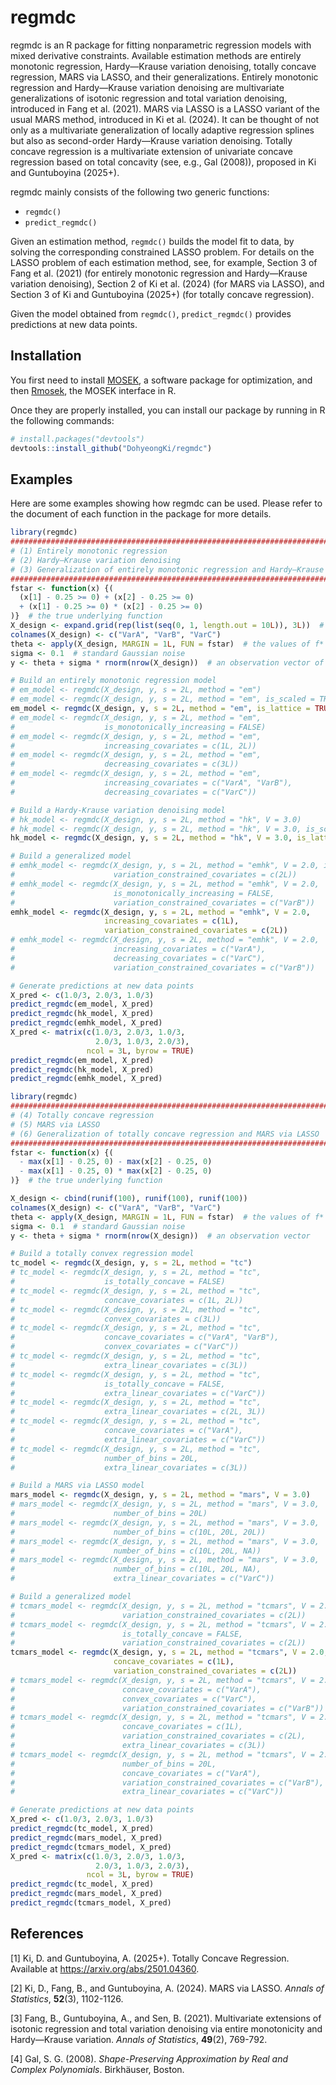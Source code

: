 
<!-- README.md is generated from README.Rmd. Please edit that file -->

# regmdc

<!-- badges: start -->
<!-- badges: end -->

regmdc is an R package for fitting nonparametric regression models with
mixed derivative constraints. Available estimation methods are entirely
monotonic regression, Hardy—Krause variation denoising, totally concave
regression, MARS via LASSO, and their generalizations. Entirely
monotonic regression and Hardy—Krause variation denoising are
multivariate generalizations of isotonic regression and total variation
denoising, introduced in Fang et al. (2021). MARS via LASSO is a LASSO
variant of the usual MARS method, introduced in Ki et al. (2024). It can
be thought of not only as a multivariate generalization of locally
adaptive regression splines but also as second-order Hardy—Krause
variation denoising. Totally concave regression is a multivariate
extension of univariate concave regression based on total concavity
(see, e.g., Gal (2008)), proposed in Ki and Guntuboyina (2025+).

regmdc mainly consists of the following two generic functions:

- `regmdc()`
- `predict_regmdc()`

Given an estimation method, `regmdc()` builds the model fit to data, by
solving the corresponding constrained LASSO problem. For details on the
LASSO problem of each estimation method, see, for example, Section 3 of
Fang et al. (2021) (for entirely monotonic regression and Hardy—Krause
variation denoising), Section 2 of Ki et al. (2024) (for MARS via
LASSO), and Section 3 of Ki and Guntuboyina (2025+) (for totally concave
regression).

Given the model obtained from `regmdc()`, `predict_regmdc()` provides
predictions at new data points.

## Installation

You first need to install
[MOSEK](https://docs.mosek.com/latest/install/installation.html), a
software package for optimization, and then
[Rmosek](https://docs.mosek.com/latest/rmosek/install-interface.html),
the MOSEK interface in R.

Once they are properly installed, you can install our package by running
in R the following commands:

``` r
# install.packages("devtools")
devtools::install_github("DohyeongKi/regmdc")
```

## Examples

Here are some examples showing how regmdc can be used. Please refer to
the document of each function in the package for more details.

``` r
library(regmdc)
################################################################################ 
# (1) Entirely monotonic regression    
# (2) Hardy—Krause variation denoising 
# (3) Generalization of entirely monotonic regression and Hardy—Krause variation denoising 
################################################################################
fstar <- function(x) {(
  (x[1] - 0.25 >= 0) + (x[2] - 0.25 >= 0) 
  + (x[1] - 0.25 >= 0) * (x[2] - 0.25 >= 0)
)}  # the true underlying function
X_design <- expand.grid(rep(list(seq(0, 1, length.out = 10L)), 3L))  # a design matrix
colnames(X_design) <- c("VarA", "VarB", "VarC")
theta <- apply(X_design, MARGIN = 1L, FUN = fstar)  # the values of f* at the design points
sigma <- 0.1  # standard Gaussian noise
y <- theta + sigma * rnorm(nrow(X_design))  # an observation vector of a response variable

# Build an entirely monotonic regression model
# em_model <- regmdc(X_design, y, s = 2L, method = "em")
# em_model <- regmdc(X_design, y, s = 2L, method = "em", is_scaled = TRUE)
em_model <- regmdc(X_design, y, s = 2L, method = "em", is_lattice = TRUE)
# em_model <- regmdc(X_design, y, s = 2L, method = "em",
#                    is_monotonically_increasing = FALSE)
# em_model <- regmdc(X_design, y, s = 2L, method = "em",
#                    increasing_covariates = c(1L, 2L))
# em_model <- regmdc(X_design, y, s = 2L, method = "em",
#                    decreasing_covariates = c(3L))
# em_model <- regmdc(X_design, y, s = 2L, method = "em",
#                    increasing_covariates = c("VarA", "VarB"),
#                    decreasing_covariates = c("VarC"))

# Build a Hardy-Krause variation denoising model
# hk_model <- regmdc(X_design, y, s = 2L, method = "hk", V = 3.0)
# hk_model <- regmdc(X_design, y, s = 2L, method = "hk", V = 3.0, is_scaled = TRUE)
hk_model <- regmdc(X_design, y, s = 2L, method = "hk", V = 3.0, is_lattice = TRUE)

# Build a generalized model
# emhk_model <- regmdc(X_design, y, s = 2L, method = "emhk", V = 2.0, is_lattice = TRUE,
#                      variation_constrained_covariates = c(2L))
# emhk_model <- regmdc(X_design, y, s = 2L, method = "emhk", V = 2.0,
#                      is_monotonically_increasing = FALSE,
#                      variation_constrained_covariates = c("VarB"))
emhk_model <- regmdc(X_design, y, s = 2L, method = "emhk", V = 2.0,
                     increasing_covariates = c(1L),
                     variation_constrained_covariates = c(2L))
# emhk_model <- regmdc(X_design, y, s = 2L, method = "emhk", V = 2.0,
#                      increasing_covariates = c("VarA"),
#                      decreasing_covariates = c("VarC"),
#                      variation_constrained_covariates = c("VarB"))

# Generate predictions at new data points
X_pred <- c(1.0/3, 2.0/3, 1.0/3)
predict_regmdc(em_model, X_pred)
predict_regmdc(hk_model, X_pred)
predict_regmdc(emhk_model, X_pred)
X_pred <- matrix(c(1.0/3, 2.0/3, 1.0/3, 
                   2.0/3, 1.0/3, 2.0/3), 
                 ncol = 3L, byrow = TRUE)
predict_regmdc(em_model, X_pred)
predict_regmdc(hk_model, X_pred)
predict_regmdc(emhk_model, X_pred)
```

``` r
library(regmdc)
################################################################################ 
# (4) Totally concave regression  
# (5) MARS via LASSO
# (6) Generalization of totally concave regression and MARS via LASSO 
################################################################################
fstar <- function(x) {(
  - max(x[1] - 0.25, 0) - max(x[2] - 0.25, 0)
  - max(x[1] - 0.25, 0) * max(x[2] - 0.25, 0)
)}  # the true underlying function

X_design <- cbind(runif(100), runif(100), runif(100))
colnames(X_design) <- c("VarA", "VarB", "VarC")
theta <- apply(X_design, MARGIN = 1L, FUN = fstar)  # the values of f* at the design points
sigma <- 0.1  # standard Gaussian noise
y <- theta + sigma * rnorm(nrow(X_design))  # an observation vector

# Build a totally convex regression model
tc_model <- regmdc(X_design, y, s = 2L, method = "tc")
# tc_model <- regmdc(X_design, y, s = 2L, method = "tc",
#                    is_totally_concave = FALSE)
# tc_model <- regmdc(X_design, y, s = 2L, method = "tc",
#                    concave_covariates = c(1L, 2L))
# tc_model <- regmdc(X_design, y, s = 2L, method = "tc",
#                    convex_covariates = c(3L))
# tc_model <- regmdc(X_design, y, s = 2L, method = "tc",
#                    concave_covariates = c("VarA", "VarB"),
#                    convex_covariates = c("VarC"))
# tc_model <- regmdc(X_design, y, s = 2L, method = "tc",
#                    extra_linear_covariates = c(3L))
# tc_model <- regmdc(X_design, y, s = 2L, method = "tc",
#                    is_totally_concave = FALSE,
#                    extra_linear_covariates = c("VarC"))
# tc_model <- regmdc(X_design, y, s = 2L, method = "tc",
#                    extra_linear_covariates = c(2L, 3L))
# tc_model <- regmdc(X_design, y, s = 2L, method = "tc",
#                    concave_covariates = c("VarA"),
#                    extra_linear_covariates = c("VarC"))
# tc_model <- regmdc(X_design, y, s = 2L, method = "tc",
#                    number_of_bins = 20L,
#                    extra_linear_covariates = c(3L))

# Build a MARS via LASSO model
mars_model <- regmdc(X_design, y, s = 2L, method = "mars", V = 3.0)
# mars_model <- regmdc(X_design, y, s = 2L, method = "mars", V = 3.0,
#                      number_of_bins = 20L)
# mars_model <- regmdc(X_design, y, s = 2L, method = "mars", V = 3.0,
#                      number_of_bins = c(10L, 20L, 20L))
# mars_model <- regmdc(X_design, y, s = 2L, method = "mars", V = 3.0,
#                      number_of_bins = c(10L, 20L, NA))
# mars_model <- regmdc(X_design, y, s = 2L, method = "mars", V = 3.0,
#                      number_of_bins = c(10L, 20L, NA),
#                      extra_linear_covariates = c("VarC"))

# Build a generalized model
# tcmars_model <- regmdc(X_design, y, s = 2L, method = "tcmars", V = 2.0,
#                        variation_constrained_covariates = c(2L))
# tcmars_model <- regmdc(X_design, y, s = 2L, method = "tcmars", V = 2.0,
#                        is_totally_concave = FALSE,
#                        variation_constrained_covariates = c(2L))
tcmars_model <- regmdc(X_design, y, s = 2L, method = "tcmars", V = 2.0,
                       concave_covariates = c(1L),
                       variation_constrained_covariates = c(2L))
# tcmars_model <- regmdc(X_design, y, s = 2L, method = "tcmars", V = 2.0,
#                        concave_covariates = c("VarA"),
#                        convex_covariates = c("VarC"),
#                        variation_constrained_covariates = c("VarB"))
# tcmars_model <- regmdc(X_design, y, s = 2L, method = "tcmars", V = 2.0,
#                        concave_covariates = c(1L),
#                        variation_constrained_covariates = c(2L),
#                        extra_linear_covariates = c(3L))
# tcmars_model <- regmdc(X_design, y, s = 2L, method = "tcmars", V = 2.0, 
#                        number_of_bins = 20L,
#                        concave_covariates = c("VarA"),
#                        variation_constrained_covariates = c("VarB"),
#                        extra_linear_covariates = c("VarC"))

# Generate predictions at new data points
X_pred <- c(1.0/3, 2.0/3, 1.0/3)
predict_regmdc(tc_model, X_pred)
predict_regmdc(mars_model, X_pred)
predict_regmdc(tcmars_model, X_pred)
X_pred <- matrix(c(1.0/3, 2.0/3, 1.0/3, 
                   2.0/3, 1.0/3, 2.0/3), 
                 ncol = 3L, byrow = TRUE)
predict_regmdc(tc_model, X_pred)
predict_regmdc(mars_model, X_pred)
predict_regmdc(tcmars_model, X_pred)
```

## References

\[1\] Ki, D. and Guntuboyina, A. (2025+). Totally Concave Regression.
Available at <https://arxiv.org/abs/2501.04360>.

\[2\] Ki, D., Fang, B., and Guntuboyina, A. (2024). MARS via LASSO.
*Annals of Statistics*, **52**(3), 1102-1126.

\[3\] Fang, B., Guntuboyina, A., and Sen, B. (2021). Multivariate
extensions of isotonic regression and total variation denoising via
entire monotonicity and Hardy—Krause variation. *Annals of Statistics*,
**49**(2), 769-792.

\[4\] Gal, S. G. (2008). *Shape-Preserving Approximation by Real and
Complex Polynomials*. Birkhäuser, Boston.
